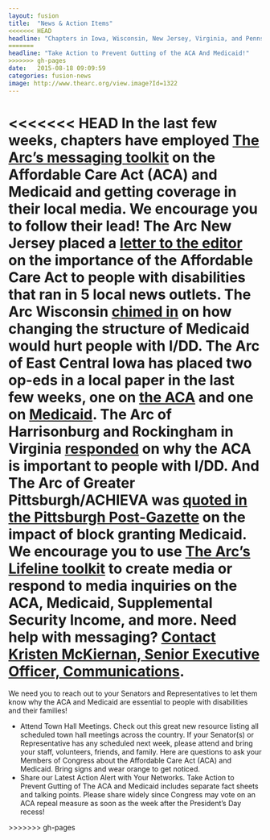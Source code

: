 ```yaml
---
layout: fusion
title:  "News & Action Items"
<<<<<<< HEAD
headline: "Chapters in Iowa, Wisconsin, New Jersey, Virginia, and Pennsylvania Messaging on Critical Programs – Follow Their Lead"
=======
headline: "Take Action to Prevent Gutting of the ACA And Medicaid!"
>>>>>>> gh-pages
date:   2015-08-18 09:09:59
categories: fusion-news
image: http://www.thearc.org/view.image?Id=1322
---
```

<<<<<<< HEAD
In the last few weeks, chapters have employed <a href="http://www.thearc.org/what-we-do/public-policy">The Arc’s messaging toolkit</a> on the Affordable Care Act (ACA) and Medicaid and getting coverage in their local media. We encourage you to follow their lead! The Arc New Jersey placed a <a href="http://www.app.com/story/opinion/readers/2017/01/15/letter-obamacare-lifeline-idd/96559020/">letter to the editor</a> on the importance of the Affordable Care Act to people with disabilities that ran in 5 local news outlets. The Arc Wisconsin <a href="http://host.madison.com/wsj/news/local/health-med-fit/changes-to-wisconsin-s-medicaid-program-could-be-wide-reaching/article_28cf3292-377e-5f02-9e5a-05c318233607.html">chimed in</a> on how changing the structure of Medicaid would hurt people with I/DD. The Arc of East Central Iowa has placed two op-eds in a local paper in the last few weeks, one on <a href="http://www.thegazette.com/subject/opinion/guest-columnists/how-obamacare-helps-people-with-intellectual-and-developmental-disabilities-20170118">the ACA</a> and one on <a href="http://www.thegazette.com/subject/opinion/guest-columnists/changes-coming-to-medicaid-from-washington-20161230">Medicaid</a>. The Arc of Harrisonburg and Rockingham in Virginia <a href="http://www.whsv.com/content/news/Disabled-Americans-among-millions-that-may-lose-healthcare-under-APA-repeal-411000555.html">responded</a> on why the ACA is important to people with I/DD. And The Arc of Greater Pittsburgh/ACHIEVA was <a href="http://www.post-gazette.com/news/politics-state/2017/01/30/Advocates-concerned-about-proposals-to-block-grant-Medicaid/stories/201701300002">quoted in the Pittsburgh Post-Gazette</a> on the impact of block granting Medicaid. We encourage you to use <a href="http://www.thearc.org/what-we-do/public-policy">The Arc’s Lifeline toolkit</a> to create media or respond to media inquiries on the ACA, Medicaid, Supplemental Security Income, and more. Need help with messaging? <a href="mailto:mckiernan@thearc.org">Contact Kristen McKiernan, Senior Executive Officer, Communications</a>.
=======
We need you to reach out to your Senators and Representatives to let them know why the ACA and Medicaid are essential to people with disabilities and their families!
<ul>
<li>Attend Town Hall Meetings. Check out this great new resource listing all scheduled town hall meetings across the country. If your Senator(s) or Representative has any scheduled next week, please attend and bring your staff, volunteers, friends, and family. Here are questions to ask your Members of Congress about the Affordable Care Act (ACA) and Medicaid. Bring signs and wear orange to get noticed.</li>
<li>Share our Latest Action Alert with Your Networks. Take Action to Prevent Gutting of The ACA and Medicaid includes separate fact sheets and talking points. Please share widely since Congress may vote on an ACA repeal measure as soon as the week after the President’s Day recess!</li>
</ul>
>>>>>>> gh-pages
